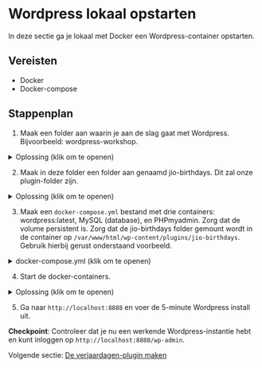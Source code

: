 # Wordpress lokaal opstarten

In deze sectie ga je lokaal met Docker een Wordpress-container opstarten.

## Vereisten

- Docker
- Docker-compose

## Stappenplan

1. Maak een folder aan waarin je aan de slag gaat met Wordpress. Bijvoorbeeld: wordpress-workshop.

<details>
<summary>Oplossing (klik om te openen)</summary>

```bash
mkdir wordpress-workshop
cd wordpress-workshop
```

</details>

2. Maak in deze folder een folder aan genaamd jio-birthdays. Dit zal onze plugin-folder zijn.

<details>
<summary>Oplossing (klik om te openen)</summary>

```bash
mkdir jio-birthdays
```

</details>

3. Maak een `docker-compose.yml` bestand met drie containers: wordpress:latest, MySQL (database), en PHPmyadmin. Zorg dat de volume persistent is. Zorg dat de jio-birthdays folder gemount wordt in de container op `/var/www/html/wp-content/plugins/jio-birthdays`. Gebruik hierbij gerust onderstaand voorbeeld.

<details>
<summary>docker-compose.yml (klik om te openen)</summary>

```yml
version: "3.7"

services:
  db:
    image: mysql:5.7
    volumes:
      - db_data:/var/lib/mysql
    environment:
      MYSQL_ROOT_PASSWORD: somewordpress
      MYSQL_DATABASE: wordpress
      MYSQL_USER: wordpress
      MYSQL_PASSWORD: wordpress

  wordpress:
    depends_on:
      - db
    image: wordpress:latest
    volumes:
      - ./jio-birthdays:/var/www/html/wp-content/plugins/jio-birthdays
    ports:
      - "8888:80"
    environment:
      WORDPRESS_DB_HOST: db:3306
      WORDPRESS_DB_USER: wordpress
      WORDPRESS_DB_PASSWORD: wordpress
      WORDPRESS_DB_NAME: wordpress
      WORDPRESS_DEBUG: 1

  phpmyadmin:
    depends_on:
      - db
    image: phpmyadmin/phpmyadmin
    ports:
      - 8889:80
    environment:
      MYSQL_USERNAME: wordpress
      MYSQL_ROOT_PASSWORD: wordpress
      PMA_HOST: db:3306

volumes:
  db_data: {}
```

</details>

4. Start de docker-containers.

<details>
<summary>Oplossing (klik om te openen)</summary>

```bash
docker-compose up
```

</details>

5. Ga naar `http://localhost:8888` en voer de 5-minute Wordpress install uit.

**Checkpoint**: Controleer dat je nu een werkende Wordpress-instantie hebt en kunt inloggen op `http://localhost:8888/wp-admin`.

Volgende sectie: [De verjaardagen-plugin maken](2-shortcodes.md)
